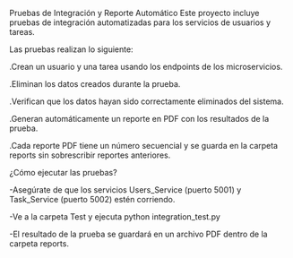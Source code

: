 Pruebas de Integración y Reporte Automático
Este proyecto incluye pruebas de integración automatizadas para los servicios de usuarios y tareas. 

Las pruebas realizan lo siguiente:

.Crean un usuario y una tarea usando los endpoints de los microservicios.

.Eliminan los datos creados durante la prueba.

.Verifican que los datos hayan sido correctamente eliminados del sistema.

.Generan automáticamente un reporte en PDF con los resultados de la prueba.

.Cada reporte PDF tiene un número secuencial y se guarda en la carpeta reports sin sobrescribir reportes anteriores.

¿Cómo ejecutar las pruebas?

-Asegúrate de que los servicios Users_Service (puerto 5001) y Task_Service (puerto 5002) estén corriendo.

-Ve a la carpeta Test y ejecuta
  python integration_test.py
  
-El resultado de la prueba se guardará en un archivo PDF dentro de la carpeta reports.
